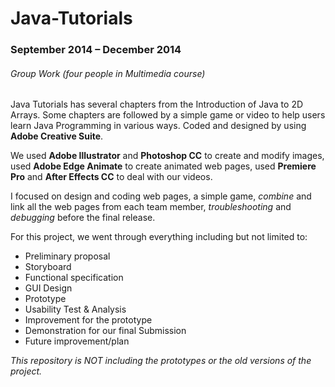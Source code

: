 # Java-Tutorials
### September 2014 – December 2014
###### Group Work (four people in Multimedia course)
Java Tutorials has several chapters from the Introduction of Java to 2D Arrays.
Some chapters are followed by a simple game or video to help users learn Java Programming in various ways.
Coded and designed by using **Adobe Creative Suite**.

We used **Adobe Illustrator** and **Photoshop CC** to create and modify images,
used **Adobe Edge Animate** to create animated web pages,
used **Premiere Pro** and **After Effects CC** to deal with our videos.

I focused on design and coding web pages, a simple game,
*combine* and link all the web pages from each team member,
*troubleshooting* and *debugging* before the final release.

For this project, we went through everything including but not limited to:

* Preliminary proposal
* Storyboard
* Functional specification
* GUI Design
* Prototype
* Usability Test & Analysis
* Improvement for the prototype
* Demonstration for our final Submission
* Future improvement/plan

*This repository is NOT including the prototypes or the old versions of the project.*
